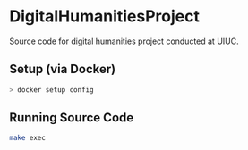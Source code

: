 # DigitalHumanitiesProject
Source code for digital humanities project conducted at UIUC.


## Setup (via Docker)

```bash
> docker setup config
```

## Running Source Code

```bash
make exec
```
